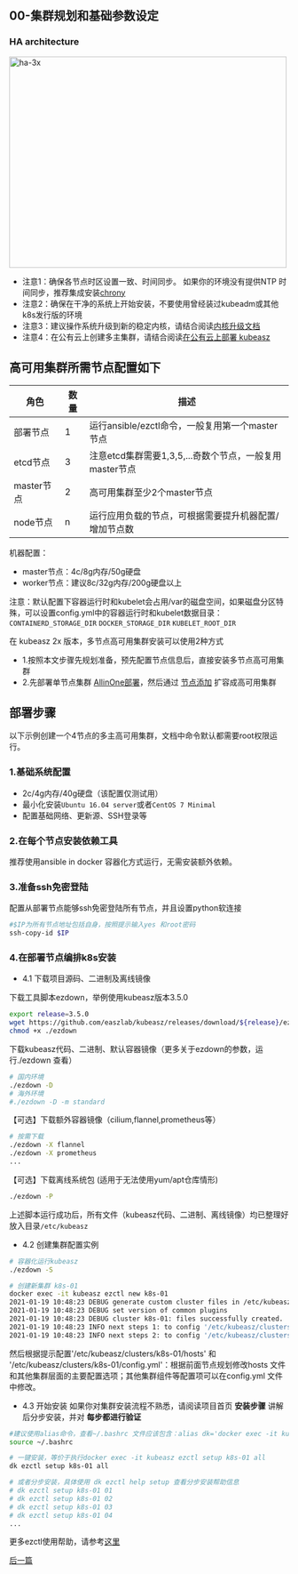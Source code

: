 ## 00-集群规划和基础参数设定

### HA architecture

<img alt="ha-3x" width="500" height="380" src="../../pics/ha-3x.svg">

- 注意1：确保各节点时区设置一致、时间同步。 如果你的环境没有提供NTP 时间同步，推荐集成安装[chrony](../guide/chrony.md)
- 注意2：确保在干净的系统上开始安装，不要使用曾经装过kubeadm或其他k8s发行版的环境
- 注意3：建议操作系统升级到新的稳定内核，请结合阅读[内核升级文档](../guide/kernel_upgrade.md)
- 注意4：在公有云上创建多主集群，请结合阅读[在公有云上部署 kubeasz](kubeasz_on_public_cloud.md)

## 高可用集群所需节点配置如下

|角色|数量| 描述                                    |
|---|---|---------------------------------------|
|部署节点|1| 运行ansible/ezctl命令，一般复用第一个master节点     |
|etcd节点|3| 注意etcd集群需要1,3,5,...奇数个节点，一般复用master节点 |
|master节点|2| 高可用集群至少2个master节点                     |
|node节点|n| 运行应用负载的节点，可根据需要提升机器配置/增加节点数           |

机器配置：
- master节点：4c/8g内存/50g硬盘
- worker节点：建议8c/32g内存/200g硬盘以上

注意：默认配置下容器运行时和kubelet会占用/var的磁盘空间，如果磁盘分区特殊，可以设置config.yml中的容器运行时和kubelet数据目录：`CONTAINERD_STORAGE_DIR` `DOCKER_STORAGE_DIR` `KUBELET_ROOT_DIR`

在 kubeasz 2x 版本，多节点高可用集群安装可以使用2种方式

- 1.按照本文步骤先规划准备，预先配置节点信息后，直接安装多节点高可用集群
- 2.先部署单节点集群 [AllinOne部署](quickStart.md)，然后通过 [节点添加](../op/op-index.md) 扩容成高可用集群

## 部署步骤

以下示例创建一个4节点的多主高可用集群，文档中命令默认都需要root权限运行。

### 1.基础系统配置

+ 2c/4g内存/40g硬盘（该配置仅测试用）
+ 最小化安装`Ubuntu 16.04 server`或者`CentOS 7 Minimal`
+ 配置基础网络、更新源、SSH登录等

### 2.在每个节点安装依赖工具

推荐使用ansible in docker 容器化方式运行，无需安装额外依赖。

### 3.准备ssh免密登陆

配置从部署节点能够ssh免密登陆所有节点，并且设置python软连接

``` bash
#$IP为所有节点地址包括自身，按照提示输入yes 和root密码
ssh-copy-id $IP 
```

### 4.在部署节点编排k8s安装

- 4.1 下载项目源码、二进制及离线镜像

下载工具脚本ezdown，举例使用kubeasz版本3.5.0

``` bash
export release=3.5.0
wget https://github.com/easzlab/kubeasz/releases/download/${release}/ezdown
chmod +x ./ezdown
```

下载kubeasz代码、二进制、默认容器镜像（更多关于ezdown的参数，运行./ezdown 查看）

``` bash
# 国内环境
./ezdown -D
# 海外环境
#./ezdown -D -m standard
```

【可选】下载额外容器镜像（cilium,flannel,prometheus等）

``` bash
# 按需下载
./ezdown -X flannel
./ezdown -X prometheus
...
```

【可选】下载离线系统包 (适用于无法使用yum/apt仓库情形)

``` bash
./ezdown -P
```

上述脚本运行成功后，所有文件（kubeasz代码、二进制、离线镜像）均已整理好放入目录`/etc/kubeasz`

- 4.2 创建集群配置实例

``` bash
# 容器化运行kubeasz
./ezdown -S

# 创建新集群 k8s-01
docker exec -it kubeasz ezctl new k8s-01
2021-01-19 10:48:23 DEBUG generate custom cluster files in /etc/kubeasz/clusters/k8s-01
2021-01-19 10:48:23 DEBUG set version of common plugins
2021-01-19 10:48:23 DEBUG cluster k8s-01: files successfully created.
2021-01-19 10:48:23 INFO next steps 1: to config '/etc/kubeasz/clusters/k8s-01/hosts'
2021-01-19 10:48:23 INFO next steps 2: to config '/etc/kubeasz/clusters/k8s-01/config.yml'
```
然后根据提示配置'/etc/kubeasz/clusters/k8s-01/hosts' 和 '/etc/kubeasz/clusters/k8s-01/config.yml'：根据前面节点规划修改hosts 文件和其他集群层面的主要配置选项；其他集群组件等配置项可以在config.yml 文件中修改。

- 4.3 开始安装
如果你对集群安装流程不熟悉，请阅读项目首页 **安装步骤** 讲解后分步安装，并对 **每步都进行验证**  

``` bash
#建议使用alias命令，查看~/.bashrc 文件应该包含：alias dk='docker exec -it kubeasz'
source ~/.bashrc

# 一键安装，等价于执行docker exec -it kubeasz ezctl setup k8s-01 all
dk ezctl setup k8s-01 all

# 或者分步安装，具体使用 dk ezctl help setup 查看分步安装帮助信息
# dk ezctl setup k8s-01 01
# dk ezctl setup k8s-01 02
# dk ezctl setup k8s-01 03
# dk ezctl setup k8s-01 04
...
```

更多ezctl使用帮助，请参考[这里](ezctl.md)

[后一篇](01-CA_and_prerequisite.md)
